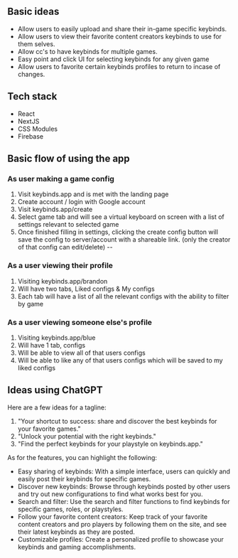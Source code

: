 ## Basic ideas

- Allow users to easily upload and share their in-game specific keybinds.
- Allow users to view their favorite content creators keybinds to use for them selves.
- Allow cc's to have keybinds for multiple games.
- Easy point and click UI for selecting keybinds for any given game
- Allow users to favorite certain keybinds profiles to return to incase of changes.

## Tech stack

- React
- NextJS
- CSS Modules
- Firebase

## Basic flow of using the app

### As user making a game config

1) Visit keybinds.app and is met with the landing page
2) Create account / login with Google account
3) Visit keybinds.app/create
4) Select game tab and will see a virtual keyboard on screen with a list of settings relevant to selected game
5) Once finished filling in settings, clicking the create config button will save the config to server/account with a shareable link. (only the creator of that config can edit/delete)
-- 

### As a user viewing their profile

1)  Visiting keybinds.app/brandon 
2)  Will have two tabs, Liked configs & My configs
3)  Each tab will have a list of all the relevant configs with the ability to filter by game

### As a user viewing someone else's profile

1)  Visiting keybinds.app/blue
2)  Will have 1 tab, configs
3)  Will be able to view all of that users configs
4)  Will be able to like any of that users configs which will be saved to my liked configs

## Ideas using ChatGPT

Here are a few ideas for a tagline:

1.  "Your shortcut to success: share and discover the best keybinds for your favorite games."
2.  "Unlock your potential with the right keybinds."
3.  "Find the perfect keybinds for your playstyle on keybinds.app."

As for the features, you can highlight the following:

-   Easy sharing of keybinds: With a simple interface, users can quickly and easily post their keybinds for specific games.
-   Discover new keybinds: Browse through keybinds posted by other users and try out new configurations to find what works best for you.
-   Search and filter: Use the search and filter functions to find keybinds for specific games, roles, or playstyles.
-   Follow your favorite content creators: Keep track of your favorite content creators and pro players by following them on the site, and see their latest keybinds as they are posted.
-   Customizable profiles: Create a personalized profile to showcase your keybinds and gaming accomplishments.
